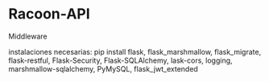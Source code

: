 # Racoon-API
 Middleware

instalaciones necesarias:
pip install 
    flask,
    flask_marshmallow, 
    flask_migrate, 
    flask-restful,
    Flask-Security,
    Flask-SQLAlchemy,
    lask-cors,
    logging,
    marshmallow-sqlalchemy,
    PyMySQL,
    flask_jwt_extended

